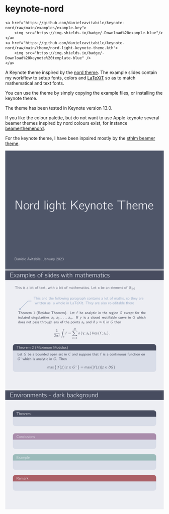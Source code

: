 # keynote-nord

    <a href="https://github.com/danieleavitabile/keynote-nord/raw/main/examples/example.key">
        <img src="https://img.shields.io/badge/-Download%20example-blue"/>
    </a>
    <a href="https://github.com/danieleavitabile/keynote-nord/raw/main/theme/nord-light-keynote-theme.kth">
        <img src="https://img.shields.io/badge/-Download%20keynote%20template-blue" />
    </a>

A Keynote theme inspired by the [nord theme](https://www.nordtheme.com). The example
slides contain my workflow to setup fonts, colors and [LaTeXiT](https://www.chachatelier.fr/latexit/) so as to match mathematical and text fonts.

You can use the theme by simply copying the example files, or installing the keynote
theme.

The theme has been tested in Keynote version 13.0.

If you like the colour palette, but do not want to use Apple keynote several beamer
themes inspired by nord colours exist, for instance
[beamerthemenord](https://github.com/junwei-wang/beamerthemeNord).

For the keynote theme, I have been inpsired mostly by the [sthlm beamer
theme](https://github.com/mholson/sthlmNordBeamerTheme).

<p align="center">
    <img src="images/cover.jpg" width="800" max-width="90%" alt="Background" />
    <img src="images/maths.jpg" width="800" max-width="90%" alt="Background" />
    <img src="images/theorems.jpg" width="800" max-width="90%" alt="Background" />
</p>
